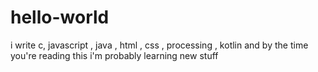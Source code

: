 # hello-world
i write c, javascript , java , html , css , processing , kotlin and by the time you're reading this i'm probably learning new stuff 

